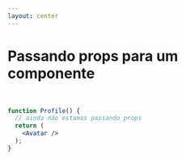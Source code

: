 ```yaml
---
layout: center
---
```


# Passando props para um componente

<br />

```jsx
function Profile() {
  // ainda não estamos passando props
  return (
    <Avatar />
  );
}
```

<style>
code {
  @apply text-xl !important;
}
</style>
